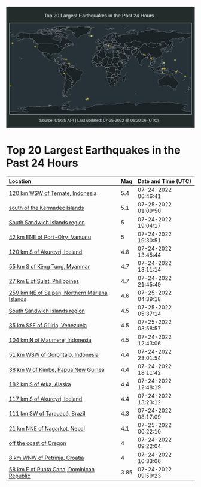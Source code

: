 ![Map](./map.png)

# Top 20 Largest Earthquakes in the Past 24 Hours

| Location | Mag | Date and Time (UTC) |
|:---|:---|:---|
| [120 km WSW of Ternate, Indonesia](https://earthquake.usgs.gov/earthquakes/eventpage/us7000ht2x) | 5.4 | 07-24-2022 06:46:41 |
| [south of the Kermadec Islands](https://earthquake.usgs.gov/earthquakes/eventpage/us7000ht8a) | 5.1 | 07-25-2022 01:09:50 |
| [South Sandwich Islands region](https://earthquake.usgs.gov/earthquakes/eventpage/us7000ht5t) | 5 | 07-24-2022 19:04:17 |
| [42 km ENE of Port-Olry, Vanuatu](https://earthquake.usgs.gov/earthquakes/eventpage/us7000ht6g) | 5 | 07-24-2022 19:30:51 |
| [120 km S of Akureyri, Iceland](https://earthquake.usgs.gov/earthquakes/eventpage/us7000ht53) | 4.8 | 07-24-2022 13:45:44 |
| [55 km S of Kēng Tung, Myanmar](https://earthquake.usgs.gov/earthquakes/eventpage/us7000ht4v) | 4.7 | 07-24-2022 13:11:14 |
| [27 km E of Sulat, Philippines](https://earthquake.usgs.gov/earthquakes/eventpage/us7000ht7b) | 4.7 | 07-24-2022 21:45:49 |
| [259 km NE of Saipan, Northern Mariana Islands](https://earthquake.usgs.gov/earthquakes/eventpage/us7000ht8x) | 4.6 | 07-25-2022 04:39:18 |
| [South Sandwich Islands region](https://earthquake.usgs.gov/earthquakes/eventpage/us7000ht97) | 4.5 | 07-25-2022 05:37:14 |
| [35 km SSE of Güiria, Venezuela](https://earthquake.usgs.gov/earthquakes/eventpage/us7000ht8v) | 4.5 | 07-25-2022 03:58:57 |
| [104 km N of Maumere, Indonesia](https://earthquake.usgs.gov/earthquakes/eventpage/us7000ht4r) | 4.5 | 07-24-2022 12:43:06 |
| [51 km WSW of Gorontalo, Indonesia](https://earthquake.usgs.gov/earthquakes/eventpage/us7000ht7l) | 4.4 | 07-24-2022 23:01:54 |
| [38 km W of Kimbe, Papua New Guinea](https://earthquake.usgs.gov/earthquakes/eventpage/us7000ht5l) | 4.4 | 07-24-2022 18:11:42 |
| [182 km S of Atka, Alaska](https://earthquake.usgs.gov/earthquakes/eventpage/us7000ht4t) | 4.4 | 07-24-2022 12:48:19 |
| [117 km S of Akureyri, Iceland](https://earthquake.usgs.gov/earthquakes/eventpage/us7000ht50) | 4.4 | 07-24-2022 13:23:12 |
| [111 km SW of Tarauacá, Brazil](https://earthquake.usgs.gov/earthquakes/eventpage/us7000ht3w) | 4.3 | 07-24-2022 08:17:09 |
| [21 km NNE of Nagarkot, Nepal](https://earthquake.usgs.gov/earthquakes/eventpage/us7000ht82) | 4.1 | 07-25-2022 00:22:10 |
| [off the coast of Oregon](https://earthquake.usgs.gov/earthquakes/eventpage/us7000ht45) | 4 | 07-24-2022 09:22:04 |
| [8 km WNW of Petrinja, Croatia](https://earthquake.usgs.gov/earthquakes/eventpage/us7000ht4d) | 4 | 07-24-2022 10:33:06 |
| [58 km E of Punta Cana, Dominican Republic](https://earthquake.usgs.gov/earthquakes/eventpage/pr2022205001) | 3.85 | 07-24-2022 09:59:23 |
